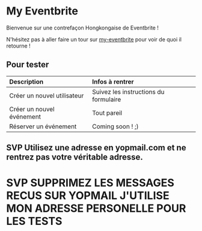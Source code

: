 # My Eventbrite

Bienvenue sur une contrefaçon Hongkongaise de Eventbrite !

N'hésitez pas à aller faire un tour sur [my-eventbrite](https://my-eventbrite-elc.herokuapp.com/) pour voir de quoi il retourne !

## Pour tester

|Description|Infos à rentrer|
|:----|:----|
|Créer un nouvel utilisateur|Suivez les instructions du formulaire|
|Créer un nouvel événement|Tout pareil|
|Réserver un événement|Coming soon ! ;)|

## SVP Utilisez une adresse en yopmail.com et ne rentrez pas votre véritable adresse. 
# SVP SUPPRIMEZ LES MESSAGES RECUS SUR YOPMAIL J'UTILISE MON ADRESSE PERSONELLE POUR LES TESTS
